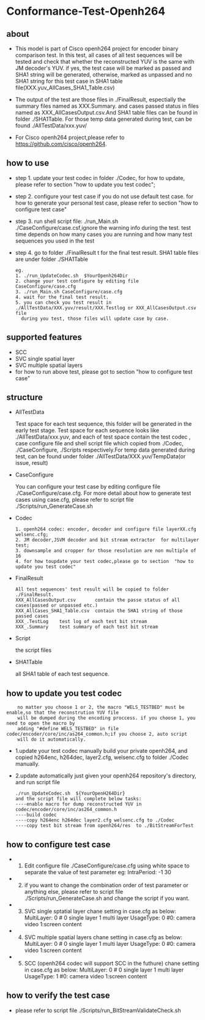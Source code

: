 
Conformance-Test-Openh264
==========================================
about
-----
-   This model is part of Cisco openh264 project for encoder binary comparison test.
	In this test, all cases of all test sequences will be tested and check that whether 
	the reconstructed YUV is the same with JM decoder's YUV. if yes, the test case 
	will be marked as passed and SHA1 string will be generated, otherwise, marked as unpassed 
	and no SHA1 string for this test case in SHA1 table file(XXX.yuv_AllCases_SHA1_Table.csv)

-   The output of the test are those files in ./FinalResult, espectially the summary files named as XXX.Summary.
	and cases passed status in files named as XXX_AllCasesOutput.csv.And SHA1 table files can be found in 
        folder  ./SHA1Table.
	For those temp data generated during test, can be found ./AllTestData/xxx.yuv/

-   For Cisco openh264 project,please refer to https://github.com/cisco/openh264. 
 
how to use
----------
-   step 1. update your test codec in folder ./Codec, for how to update, please refer to section 
	  "how to update you test codec";
-   step 2. configure your test case if you do not use default test case.
          for how to generate your personal test case, please refer to section "how to configure test case"	
-   step 3. run shell script file: ./run_Main.sh ./CaseConfigure/case.csf,ignore the warning info during the test.
	   test time  depends on how many cases you are running and 
	   how many test sequences you used in the test
-   step 4. go to folder ./FinalResult t for the final test result.
          SHA1 table files are under folder ./SHA1Table	

        eg.
        1. ./run_UpdateCodec.sh  $YourOpenh264Dir
        2. change your test configure by editing file CaseConfigure/case.cfg
        3. ./run_Main.sh CaseConfigure/case.cfg
        4. wait for the final test result.
        5. you can check you test result in ./AllTestData/XXX.yuv/result/XXX.Testlog or XXX_AllCasesOutput.csv file
          during you test, those files will update case by case.
      	


supported features
------------------
-  SCC 
-  SVC single spatial layer
-  SVC  multiple spatial layers
-  for how to run above test, please got to section "how to configure test case"
	  
structure
---------

-   AllTestData
 
	Test space for each test sequence, this folder will be generated in the early test stage.
	Test space for each sequence looks like ./AllTestData/xxx.yuv, and each of test space 
	contain the test codec , case configure file and shell script file which copied from
	./Codec, ./CaseConfigure, ./Scripts respectively.For temp data generated during test, can be found under 
	folder   ./AllTestData/XXX.yuv/TempData(or issue, result)
	
	 
-   CaseConfigure
  
	You can configure your test case by editing configure file ./CaseConfigure/case.cfg.
	For more detail about how to generate test cases using case.cfg, please refer to script
	file ./Scripts/run_GenerateCase.sh 

-   Codec
   
        1. openh264 codec: encoder, decoder and configure file layerXX.cfg welsenc.cfg; 
        2. JM decoder,JSVM decoder and bit stream extractor  for multilayer test;
        3. downsample and cropper for those resolution are non multiple of 16  
        4. for how toupdate your test codec,please go to section  "how to update you test codec"

-   FinalResult
  
        All test sequences' test result will be copied to folder ./FinalResult.
        XXX_AllCasesOutput.csv       contain the passe status of all cases(passed or unpassed etc.)
        XXX_AllCases_SHA1_Table.csv  contain the SHA1 string of those  passed cases
        XXX_.TestLog    test log of each test bit stream
        XXX_.Summary    test summary of each test bit stream

-   Script
   
    the script files 
	
-   SHA1Table
   
    all SHA1 table of each test sequence.


how to update you test codec
----------------------------
        no matter you choose 1 or 2, the macro "WELS_TESTBED" must be enable,so that the reconstrution YUV file 
        will be dumped during the encoding proccess. if you choose 1, you need to open the macro by 
        adding "#define WELS_TESTBED" in file codec/encoder/core/inc/as264_common.h;if you choose 2, auto script
        will do it automatically.

-	1.update your test codec manually
        build your private openh264, and copied  h264enc, h264dec, layer2.cfg, welsenc.cfg to folder ./Codec manually.

-	2.update automatically
        just given your openh264 repository's directory, and run script file 

        ./run_UpdateCodec.sh  ${YourOpenH264Dir}
        and the script file will complete below tasks:
        ----enable macro for dump reconstructed YUV in codec/encoder/core/inc/as264_common.h
        ----build codec
        ----copy h264enc h264dec layer2.cfg welsenc.cfg to ./Codec
        ----copy test bit stream from openh264/res  to ./BitStreamForTest
		

how to configure test case
--------------------------

-	1. Edit configure file ./CaseConfigure/case.cfg
        using white space to separate the value of test parameter
        eg: IntraPeriod:  -1   30  

-	2. if you want to change the combination order of test parameter or anything else,
          please refer to script file ./Scripts/run_GenerateCase.sh and change the script if you want.

-	3. SVC single sptatial layer
          chane setting in case.cfg as below:
            MultiLayer:    0            # 0 single layer  1 multi layer
            UsageType:     0            #0: camera video 1:screen content

-	4. SVC multiple spatial layers
          chane setting in case.cfg as below:
           MultiLayer:    0            # 0 single layer  1 multi layer
           UsageType:     0            #0: camera video 1:screen content

-	5. SCC (openh264 codec will support SCC in the futhure)
          chane setting in case.cfg as below:
            MultiLayer:    0            # 0 single layer  1 multi layer
            UsageType:     1            #0: camera video 1:screen content


how to verify  the test case
---------------------------
-   please refer to script file ./Scripts/run_BitStreamValidateCheck.sh
